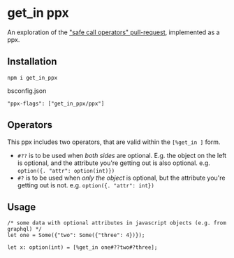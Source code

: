 # get_in ppx

An exploration of the ["safe call operators" pull-request](https://github.com/facebook/reason/pull/2142), implemented as a ppx.

## Installation

`npm i get_in_ppx`

bsconfig.json

```
"ppx-flags": ["get_in_ppx/ppx"]
```

## Operators
This ppx includes two operators, that are valid within the `[%get_in ]` form.

- `#??` is to be used when *both sides* are optional. E.g. the object on the left is optional, and the attribute you're getting out is also optional. e.g. `option({. "attr": option(int)})`
- `#?` is to be used when *only the object* is optional, but the attribute you're getting out is not. e.g. `option({. "attr": int})`

## Usage

```
/* some data with optional attributes in javascript objects (e.g. from graphql) */
let one = Some({"two": Some({"three": 4})});

let x: option(int) = [%get_in one#??two#?three];
```


